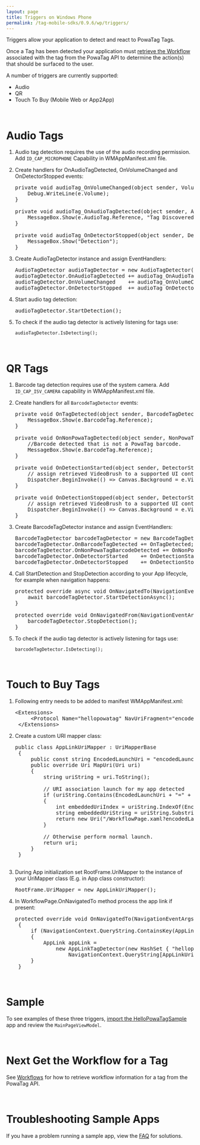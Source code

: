 ```yaml
---
layout: page
title: Triggers on Windows Phone
permalink: /tag-mobile-sdks/0.9.6/wp/triggers/
---
```


Triggers allow your application to detect and react to PowaTag Tags.

Once a Tag has been detected your application must [retrieve the Workflow]({{site.baseurl}}/tag-mobile-sdks/0.9.6/wp/workflows/) associated with the tag from the PowaTag API to determine the action(s) that should be surfaced to the user.

A number of triggers are currently supported:

* Audio
* QR
* Touch To Buy (Mobile Web or App2App)

<br />

# Audio Tags

1. Audio tag detection requires the use of the audio recording permission. Add <code>ID_CAP_MICROPHONE</code> Capability in WMAppManifest.xml file.


2. Create handlers for OnAudioTagDetected, OnVolumeChanged and OnDetectorStopped events:

    <pre>private void audioTag_OnVolumeChanged(object sender, VolumeChangedEventArgs e) {
       Debug.WriteLine(e.Volume);
   }

   private void audioTag_OnAudioTagDetected(object sender, AudioTagDetectedEventArgs e) {
       MessageBox.Show(e.AudioTag.Reference, "Tag Discovered");
   }

   private void audioTag_OnDetectorStopped(object sender, DetectorStoppedEventArgs e) {
       MessageBox.Show("Detection");
   }</pre>

3. Create AudioTagDetector instance and assign EventHandlers:

    <pre>AudioTagDetector audioTagDetector = new AudioTagDetector();
   audioTagDetector.OnAudioTagDetected += audioTag_OnAudioTagDetected;
   audioTagDetector.OnVolumeChanged    += audioTag_OnVolumeChanged;
   audioTagDetector.OnDetectorStopped  += audioTag_OnDetectorStopped;</pre>

4. Start audio tag detection:

    <pre>audioTagDetector.StartDetection();</pre>

5. To check if the audio tag detector is actively listening for tags use:

	<code>audioTagDetector.IsDetecting();</code>

<br />


# QR Tags

1. Barcode tag detection requires use of the system camera. Add <code>ID_CAP_ISV_CAMERA</code> capability in WMAppManifest.xml file.

2. Create handlers for all <code>BarcodeTagDetector</code> events:

    <pre>private void OnTagDetected(object sender, BarcodeTagDetectedEventArgs e) {
       MessageBox.Show(e.BarcodeTag.Reference);
   }

   private void OnNonPowaTagDetected(object sender, NonPowaTagBarcodeDetectedEventArgs e) {
       //Barcode detected that is not a PowaTag barcode.
       MessageBox.Show(e.BarcodeTag.Reference);
   }

   private void OnDetectionStarted(object sender, DetectorStartedEventArgs e) {
       // assign retrieved VideoBrush to a supported UI control
       Dispatcher.BeginInvoke(() => Canvas.Background = e.VideoBrush);
   }

   private void OnDetectionStopped(object sender, DetectorStoppedEventArgs e) {
       // assign retrieved VideoBrush to a supported UI control
       Dispatcher.BeginInvoke(() => Canvas.Background = e.VideoBrush);
   }</pre>

3. Create BarcodeTagDetector instance and assign EventHandlers:

    <pre>BarcodeTagDetector barcodeTagDetector = new BarcodeTagDetector();
   barcodeTagDetector.OnBarcodeTagDetected += OnTagDetected;
   barcodeTagDetector.OnNonPowaTagBarcodeDetected += OnNonPowaTagDetected;
   barcodeTagDetector.OnDetectorStarted    += OnDetectionStarted;
   barcodeTagDetector.OnDetectorStopped    += OnDetectionStopped;</pre>

4. Call StartDetection and StopDetection according to your App lifecycle, for example when navigation happens:

    <pre>protected override async void OnNavigatedTo(NavigationEventArgs e) {
       await barcodeTagDetector.StartDetectionAsync();
   }

   protected override void OnNavigatedFrom(NavigationEventArgs e) {
       barcodeTagDetector.StopDetection();
   }</pre>

5. To check if the audio tag detector is actively listening for tags use:

	<code>barcodeTagDetector.IsDetecting();</code>

<br />

# Touch to Buy Tags

1. Following entry needs to be added to manifest WMAppManifest.xml:

	<pre>&lt;Extensions&gt;
		&lt;Protocol Name="hellopowatag" NavUriFragment="encodedLaunchUri=%s" TaskID="_default" /&gt;
	&lt;/Extensions&gt; </pre>

2. Create a custom URI mapper class:

	<pre>public class AppLinkUriMapper : UriMapperBase
	{
		public const string EncodedLaunchUri = "encodedLaunchUri";
		public override Uri MapUri(Uri uri)
		{
			string uriString = uri.ToString();

			// URI association launch for my app detected
			if (uriString.Contains(EncodedLaunchUri + "=" + "hellopowatag"))
			{
				int embeddedUriIndex = uriString.IndexOf(EncodedLaunchUri) + EncodedLaunchUri.Length + 1;
				string embeddedUriString = uriString.Substring(embeddedUriIndex);
				return new Uri("/WorkflowPage.xaml?encodedLaunchUri=" + embeddedUriString, UriKind.Relative);
			}

			// Otherwise perform normal launch.
			return uri;
		}
	}

3. During App initialization set RootFrame.UriMapper to the instance of your UriMapper class (E.g. in App class constructor):

	<pre>RootFrame.UriMapper = new AppLinkUriMapper();</pre>


4. In WorkflowPage.OnNavigatedTo method process the app link if present:

	<pre>protected override void OnNavigatedTo(NavigationEventArgs e)
	{
		if (NavigationContext.QueryString.ContainsKey(AppLinkUriMapper.EncodedLaunchUri))
		{
			AppLink appLink =
				new AppLinkTagDetector(new HashSet<string> { "hellopowatag" }).DetectAppLink(
					NavigationContext.QueryString[AppLinkUriMapper.EncodedLaunchUri]);
		}
	}</pre>

<br/>

# Sample

To see examples of these three triggers, [import the HelloPowaTagSample]({{site.baseurl}}/tag-mobile-sdks/0.9.6/wp/start/#importing-the-sample-app) app and review the <code>MainPageViewModel</code>.

<br />

# Next Get the Workflow for a Tag

See [Workflows]({{site.baseurl}}/tag-mobile-sdks/0.9.6/wp/workflows/) for how to retrieve workflow information for a tag from the PowaTag API.

<br />

# Troubleshooting Sample Apps

If you have a problem running a sample app, view the [FAQ]({{site.baseurl}}/tag-mobile-sdks/0.9.6/wp/faq/) for solutions.
